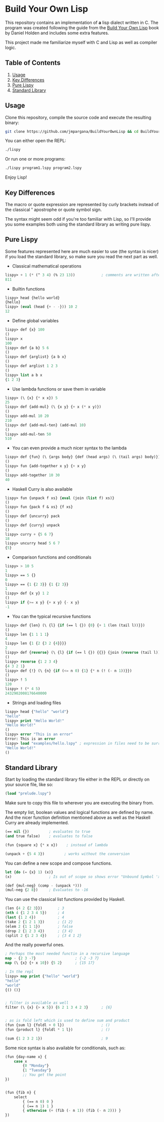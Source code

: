 # Build Your Own Lisp


This repository contains an implementation of **a** lisp dialect written in C.
The program was created following the guide from the [Build Your Own Lisp](http://www.buildyourownlisp.com/)
book by Daniel Holden and includes some extra features.

This project made me familiarize myself with C and Lisp as well as compiler 
logic.

## Table of Contents
1. [Usage](#usage)
2. [Key Differences](#keydifferences)
3. [Pure Lispy](#purelispy)
4. [Standard Library](#standardlibrary)

## Usage <a name="usage"></a>


Clone this repository, compile the source code and execute the resulting binary:

```bash
git clone https://github.com/jmpargana/BuildYourOwnLisp && cd BuildYourOwnLisp && make
```

You can either open the REPL:

```bash
./lispy
```

Or run one or more programs:

```bash
./lispy program1.lspy program2.lspy
```

Enjoy Lisp!



## Key Differences <a name="keydifferences"></a>


The macro or quote expression are represented by curly brackets
instead of the classical **'** apostrophe or quote symbol sign.

The syntax might seem odd if you're too familiar with Lisp, so I'll
provide you some examples both using the standard library as writing pure lispy.


## Pure Lispy <a name="purelispy"></a>


Some features represented here are much easier to use (the syntax is nicer) 
if you load the standard library, so make sure you read the next part as well.


- Classical mathematical operations
```lisp
lispy> + 1 (* (^ 3 4) (% 23 13))            ; comments are written after a semicolon
811
```

- Builtin functions
```lisp
lispy> head {hello world}
{hello}
lispy> (eval (head {+ - -})) 10 2
12
```


- Define global variables
```lisp
lispy> def {x} 100
()
lispy> x
100
lispy> def {a b} 5 6
()
lispy> def {arglist} {a b x}
()
lispy> def arglist 1 2 3
()
lispy> list a b x
{1 2 3}
```

- Use lambda functions or save them in variable
```lisp
lispy> (\ {x} {* x x}) 5
25
lispy> def {add-mul} (\ {x y} {+ x (* x y)})
()
lispy> add-mul 10 20
210
lispy> def {add-mul-ten} (add-mul 10)
()
lispy> add-mul-ten 50
510
```

- You can even provide a much nicer syntax to the lambda
```lisp
lispy> def {fun} (\ {args body} {def (head args) (\ (tail args) body)})
()
lispy> fun {add-together x y} {+ x y}
()
lispy> add-together 10 30
40
```

- Haskell Curry is also available 
```lisp
lispy> fun {unpack f xs} {eval (join (list f) xs)}
()
lispy> fun {pack f & xs} {f xs}
()
lispy> def {uncurry} pack
()
lispy> def {curry} unpack
()
lispy> curry + {5 6 7}
18
lispy> uncurry head 5 6 7
{5}
```

- Comparison functions and conditionals
```lisp
lispy> > 10 5
1
lispy> == 5 {}
0
lispy> == {1 {2 3}} {1 {2 3}}
1
lispy> def {x y} 1 2
()
lispy> if {>= x y} {+ x y} {- x y}
-1
```


- You can the typical recursive functions
```lisp
lispy> def {len} (\ {l} {if (== l {}) {0} {+ 1 (len (tail l))}})
()
lispy> len {1 1 1 1}
4
lispy> len {1 {2 {3 2 {4}}}}
2
lispy> def {reverse} (\ {l} {if (== l {}) {{}} {join (reverse (tail l)) (head l)}})
()
lispy> reverse {1 2 3 4}
{4 3 2 1}
lispy> def {!} (\ {n} {if (<= n 0) {1} {* n (! (- n 1))}})
()
lispy> ! 5
120
lispy> ! (* 4 5)
2432902008176640000
```

* Strings and loading files

```lisp
lispy> head {"hello" "world"}
"hello"
lispy> print "Hello World!"
"Hello World!"
()
lispy> error "This is an error"
Error: This is an error
lispy> load "examples/hello.lspy" ; expression in files need to be surrounded by parentheses
"Hello World!"
()
```


## Standard Library <a name="standardlibrary"></a>

Start by loading the standard library file either in the REPL or directly on
your source file, like so:

```lisp
(load "prelude.lspy")
```

Make sure to copy this file to wherever you are executing the binary from.

The empty list, boolean values and logical functions are defined by name.
And the nicer function definition mentioned above as well as the Haskell Curry
are already implemented.

```lisp
(== nil {})         ; evaluates to true
(and true false)    ; evaluates to false

(fun {square x} {* x x})    ; instead of lambda

(unpack + {5 4 3})         ; works without the conversion
```


You can define a new scope and compose functions.


```lisp
let {do (= {x} 1) (x)}
(x)                 ; Is out of scope so shows error "Unbound Symbol 'x'"

(def {mul-neg} (comp - (unpack *)))
(mul-neg {2 8})     ; Evaluates to -16
```

You can use the classical list functions provided by Haskell.


```lisp
(len {4 2 {2 3}})       ; 3
(nth 4 {1 2 3 4 5})     ; 4
(last {1 2 4})          ; 4
(take 2 {1 2 1 3})      ; {1 2}
(elem 2 {1 1 1})        ; false
(drop 2 {1 2 3 4})      ; {3 4}
(split 2 {1 2 3 4})     ; {3 4 1 2}
```


And the really powerful ones.


```lisp
; Perhaps the most needed functin in a recursive language
map - {2 3 -7}                  ; {-2 -3 7}
map (\ {x} {+ x 10}) {5 2}      ; {15 17}

; In the repl
lispy> map print {"hello" "world"}
"hello"
"world"
{() ()}


; filter is available as well
filter (\ {x} {> x 5}) {6 2 1 3 4 2 3}      ; {6}


; as is fold left which is used to define sum and product
(fun {sum l} {foldl + 0 l})                 ; ()
(fun {product l} {foldl * 1 l})             ; ()

(sum {1 2 3 2 1})                           ; 9
```


Some nice syntax is also available for conditionals, such as:


```lisp
(fun {day-name x} {
    case x
        {0 "Monday"}
        {1 "Tuesday"}
        ;; You get the point
})


(fun {fib n} {
    select 
        { (== n 0) 0 }
        { (== n 1) 1 }
        { otherwise (+ (fib (- n 1)) (fib (- n 2))) }
})
```
